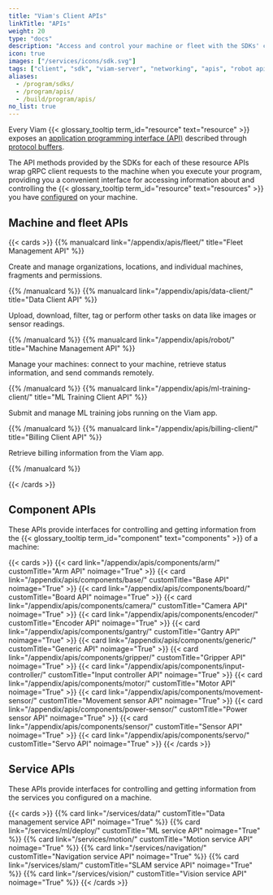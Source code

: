 ```yaml
---
title: "Viam's Client APIs"
linkTitle: "APIs"
weight: 20
type: "docs"
description: "Access and control your machine or fleet with the SDKs' client libraries for the resource and robot APIs."
icon: true
images: ["/services/icons/sdk.svg"]
tags: ["client", "sdk", "viam-server", "networking", "apis", "robot api"]
aliases:
  - /program/sdks/
  - /program/apis/
  - /build/program/apis/
no_list: true
---
```


Every Viam {{< glossary_tooltip term_id="resource" text="resource" >}} exposes an [application programming interface (API)](https://en.wikipedia.org/wiki/API) described through [protocol buffers](https://developers.google.com/protocol-buffers).

The API methods provided by the SDKs for each of these resource APIs wrap gRPC client requests to the machine when you execute your program, providing you a convenient interface for accessing information about and controlling the {{< glossary_tooltip term_id="resource" text="resources" >}} you have [configured](/configure/) on your machine.

## Machine and fleet APIs

{{< cards >}}
{{% manualcard link="/appendix/apis/fleet/" title="Fleet Management API" %}}

Create and manage organizations, locations, and individual machines, fragments and permissions.

{{% /manualcard %}}
{{% manualcard link="/appendix/apis/data-client/" title="Data Client API" %}}

Upload, download, filter, tag or perform other tasks on data like images or sensor readings.

{{% /manualcard %}}
{{% manualcard link="/appendix/apis/robot/" title="Machine Management API" %}}

Manage your machines: connect to your machine, retrieve status information, and send commands remotely.

{{% /manualcard %}}
{{% manualcard link="/appendix/apis/ml-training-client/" title="ML Training Client API" %}}

Submit and manage ML training jobs running on the Viam app.

{{% /manualcard %}}
{{% manualcard link="/appendix/apis/billing-client/" title="Billing Client API" %}}

Retrieve billing information from the Viam app.

{{% /manualcard %}}

{{< /cards >}}

## Component APIs

These APIs provide interfaces for controlling and getting information from the {{< glossary_tooltip term_id="component" text="components" >}} of a machine:

{{< cards >}}
{{< card link="/appendix/apis/components/arm/" customTitle="Arm API" noimage="True" >}}
{{< card link="/appendix/apis/components/base/" customTitle="Base API" noimage="True" >}}
{{< card link="/appendix/apis/components/board/" customTitle="Board API" noimage="True" >}}
{{< card link="/appendix/apis/components/camera/" customTitle="Camera API" noimage="True" >}}
{{< card link="/appendix/apis/components/encoder/" customTitle="Encoder API" noimage="True" >}}
{{< card link="/appendix/apis/components/gantry/" customTitle="Gantry API" noimage="True" >}}
{{< card link="/appendix/apis/components/generic/" customTitle="Generic API" noimage="True" >}}
{{< card link="/appendix/apis/components/gripper/" customTitle="Gripper API" noimage="True" >}}
{{< card link="/appendix/apis/components/input-controller/" customTitle="Input controller API" noimage="True" >}}
{{< card link="/appendix/apis/components/motor/" customTitle="Motor API" noimage="True" >}}
{{< card link="/appendix/apis/components/movement-sensor/" customTitle="Movement sensor API" noimage="True" >}}
{{< card link="/appendix/apis/components/power-sensor/" customTitle="Power sensor API" noimage="True" >}}
{{< card link="/appendix/apis/components/sensor/" customTitle="Sensor API" noimage="True" >}}
{{< card link="/appendix/apis/components/servo/" customTitle="Servo API" noimage="True" >}}
{{< /cards >}}

## Service APIs

These APIs provide interfaces for controlling and getting information from the services you configured on a machine.

<!-- TODO: move to APIS folder and change links -->

{{< cards >}}
{{% card link="/services/data/" customTitle="Data management service API" noimage="True" %}}
{{% card link="/services/ml/deploy/" customTitle="ML service API" noimage="True" %}}
{{% card link="/services/motion/" customTitle="Motion service API" noimage="True" %}}
{{% card link="/services/navigation/" customTitle="Navigation service API" noimage="True" %}}
{{% card link="/services/slam/" customTitle="SLAM service API" noimage="True" %}}
{{% card link="/services/vision/" customTitle="Vision service API" noimage="True" %}}
{{< /cards >}}
